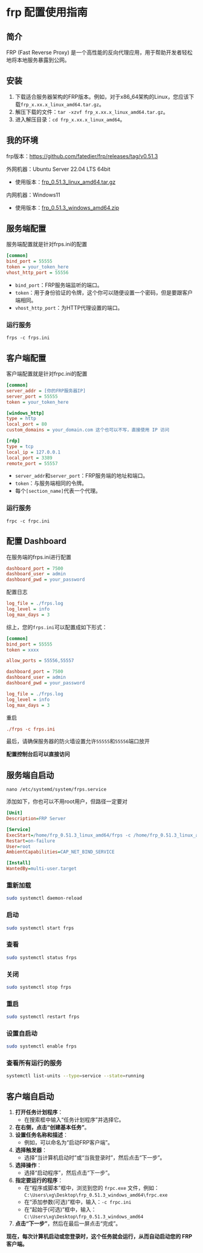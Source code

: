 # frp 配置使用指南

## 简介

FRP (Fast Reverse Proxy) 是一个高性能的反向代理应用，用于帮助开发者轻松地将本地服务暴露到公网。

## 安装

1. 下载适合服务器架构的FRP版本。例如，对于x86_64架构的Linux，您应该下载`frp_x.xx.x_linux_amd64.tar.gz`。
2. 解压下载的文件：`tar -xzvf frp_x.xx.x_linux_amd64.tar.gz`。
3. 进入解压目录：`cd frp_x.xx.x_linux_amd64`。

## 我的环境

frp版本：https://github.com/fatedier/frp/releases/tag/v0.51.3

外网机器：Ubuntu Server 22.04 LTS 64bit

- 使用版本：[frp_0.51.3_linux_amd64.tar.gz](https://github.com/fatedier/frp/releases/download/v0.51.3/frp_0.51.3_linux_amd64.tar.gz)

内网机器：Windows11

- 使用版本：[frp_0.51.3_windows_amd64.zip](https://github.com/fatedier/frp/releases/download/v0.51.3/frp_0.51.3_windows_amd64.zip)

## 服务端配置

服务端配置就是针对frps.ini的配置

```ini
[common]
bind_port = 55555
token = your_token_here
vhost_http_port = 55556
```

- `bind_port`：FRP服务端监听的端口。
- `token`：用于身份验证的令牌，这个你可以随便设置一个密码，但是要跟客户端相同。
- `vhost_http_port`：为HTTP代理设置的端口。

### 运行服务

```shell
frps -c frps.ini
```

## 客户端配置

客户端配置就是针对frpc.ini的配置

```ini
[common]
server_addr = [你的FRP服务器IP]
server_port = 55555
token = your_token_here

[windows_http]
type = http
local_port = 80
custom_domains = your_domain.com 这个也可以不写，直接使用 IP 访问

[rdp]
type = tcp
local_ip = 127.0.0.1
local_port = 3389
remote_port = 55557
```

- `server_addr`和`server_port`：FRP服务端的地址和端口。
- `token`：与服务端相同的令牌。
- 每个`[section_name]`代表一个代理。

### 运行服务

```shell
frpc -c frpc.ini
```

## 配置 **Dashboard**

在服务端的frps.ini进行配置

```ini
dashboard_port = 7500
dashboard_user = admin
dashboard_pwd = your_password
```

配置日志

```ini
log_file = ./frps.log
log_level = info
log_max_days = 3
```

综上，您的`frps.ini`可以配置成如下形式：

```ini
[common]
bind_port = 55555
token = xxxx

allow_ports = 55556,55557

dashboard_port = 7500
dashboard_user = admin
dashboard_pwd = your_password

log_file = ./frps.log
log_level = info
log_max_days = 3
```

重启

```ini
./frps -c frps.ini
```

最后，请确保服务器的防火墙设置允许`55555`和`55556`端口放开

**配置控制台后可以直接访问**

## 服务端自启动

```shell
nano /etc/systemd/system/frps.service
```

添加如下，你也可以不用root用户，但路径一定要对

```ini
[Unit]
Description=FRP Server

[Service]
ExecStart=/home/frp_0.51.3_linux_amd64/frps -c /home/frp_0.51.3_linux_amd64/frps.ini
Restart=on-failure
User=root
AmbientCapabilities=CAP_NET_BIND_SERVICE

[Install]
WantedBy=multi-user.target
```

### 重新加载

```bash
sudo systemctl daemon-reload
```

### 启动

```bash
sudo systemctl start frps
```

### 查看

```bash
sudo systemctl status frps
```

### 关闭

```bash
sudo systemctl stop frps
```

### 重启

```bash
sudo systemctl restart frps
```

### 设置自启动

```bash
sudo systemctl enable frps
```

### 查看所有运行的服务

```bash
systemctl list-units --type=service --state=running
```

## 客户端自启动

1. **打开任务计划程序**：
   - 在搜索框中输入“任务计划程序”并选择它。
2. **在右侧，点击“创建基本任务”**。
3. **设置任务名称和描述**：
   - 例如，可以命名为“启动FRP客户端”。
4. **选择触发器**：
   - 选择“当计算机启动时”或“当我登录时”，然后点击“下一步”。
5. **选择操作**：
   - 选择“启动程序”，然后点击“下一步”。
6. **指定要运行的程序**：
   - 在“程序或脚本”框中，浏览到您的 `frpc.exe` 文件，例如：`C:\Users\xg\Desktop\frp_0.51.3_windows_amd64\frpc.exe`
   - 在“添加参数(可选)”框中，输入：`-c frpc.ini`
   - 在“起始于(可选)”框中，输入：`C:\Users\xg\Desktop\frp_0.51.3_windows_amd64`
7. **点击“下一步”**，然后在最后一屏点击“完成”。

**现在，每次计算机启动或您登录时，这个任务就会运行，从而自动启动您的 FRP 客户端。**

